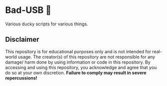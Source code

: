 # Bad-USB 🐥
Various ducky scripts for various things.

## Disclaimer
This repository is for educational purposes only and is not intended for real-world usage. The creator(s) of this repository are not responsible for any damage/ harm done by using information or code in this repository. By accessing and using this repository, you acknowledge and agree that you do so at your own discretion. **Failure to comply may result in severe repercussions!**
